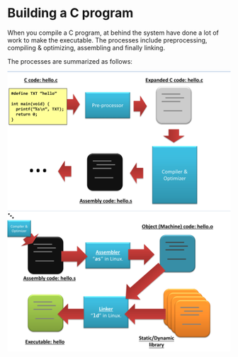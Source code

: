 # Building a C program
When you compile a C program, at behind the system have done a lot of work to make the executable. The processes include preprocessing, compiling & optimizing, assembling and finally linking.

The processes are summarized as follows:

![](/assets/flow1.png)
![](/assets/flow2.png)